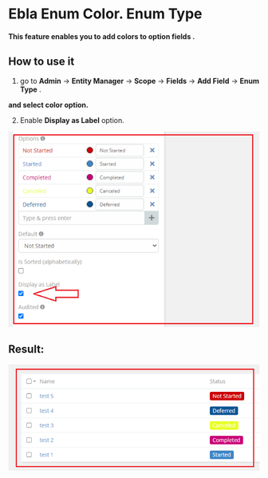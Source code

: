 # Ebla Enum Color. Enum Type

#### This feature enables you to add colors to option fields .

## How to use it

1. go to **Admin** -> **Entity Manager** -> **Scope** -> **Fields** -> **Add Field** -> **Enum Type** .

**and select color option.**

2. Enable **Display as Label** option.

![Enum Type](../../../_static/images/extensions/ebla-enum-color/setting-up/enum-type/enum-type.png)

## Result:
![Enum Type](../../../_static/images/extensions/ebla-enum-color/setting-up/enum-type/enum-type-res.png)
